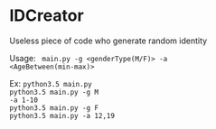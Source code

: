 # IDCreator

Useless piece of code who generate random identity

Usage: <code> main.py -g <genderType(M/F)> -a <AgeBetween(min-max)></code>

Ex: <code>python3.5 main.py</code> </br>
    <code>python3.5 main.py -g M -a 1-10</code> </br>
    <code>python3.5 main.py -g F</code> </br>
    <code>python3.5 main.py -a 12,19</code> </br>

